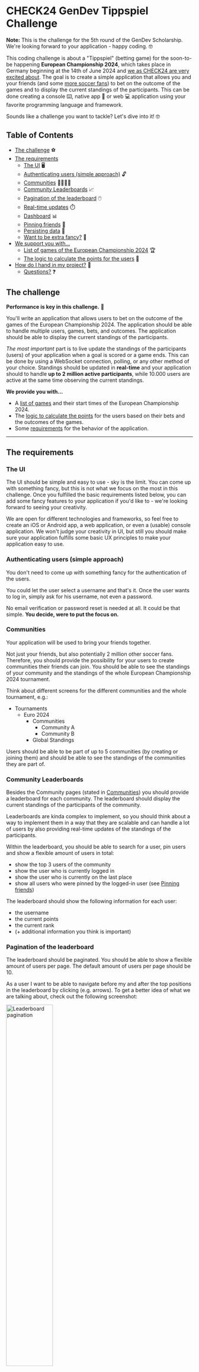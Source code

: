 # CHECK24 GenDev Tippspiel Challenge

**Note:** This is the challenge for the 5th round of the GenDev Scholarship. We're looking forward to your application - happy coding. 🤓

This coding challenge is about a "Tippspiel" (betting game) for the soon-to-be happening **European Championship 2024**, which takes place in Germany beginning at the 14th of June 2024 and [we as CHECK24 are very excited about](https://www.youtube.com/watch?v=7Xb9gPJjJM8). The goal is to create a simple application that allows you and your friends (and some [more soccer fans](#the-challenge)) to bet on the outcome of the games and to display the current standings of the participants. This can be done creating a console ⌨️, native app 📱 or web 💻 application using your favorite programming language and framework.

Sounds like a challenge you want to tackle? Let's dive into it! 🤓

## Table of Contents

- [The challenge](#the-challenge) ⚽️
- [The requirements](#the-requirements) 
  - [The UI](#the-ui) 🖥️
  - [Authenticating users (simple approach)](#authenticating-users-simple-approach) 🔓
  - [Communities](#communities) 🙋‍♀️🙋‍♂️
  - [Community Leaderboards](#community-leaderboards) 📈
  - [Pagination of the leaderboard](#pagination-of-the-leaderboard) 🖱️
  - [Real-time updates](#real-time-updates) ⏱️
  - [Dashboard](#dashboard) 📊
  - [Pinning friends](#pinning-friends) 📌
  - [Persisting data](#persisting-data) 💽
  - [Want to be extra fancy?](#want-to-be-extra-fancy) 💅
- [We support you with...](#we-support-you-with)
  - [List of games of the European Championship 2024](#list-of-games-of-the-european-championship-2024) 🏆
  - [The logic to calculate the points for the users](#the-logic-to-calculate-the-points-for-the-users) 🧮
- [How do I hand in my project?](#how-do-i-hand-in-my-project) 🚀
  - [Questions?](#questions) ❓

## The challenge

**Performance is key in this challenge.** 🚀

You'll write an application that allows users to bet on the outcome of the games of the European Championship 2024. The application should be able to handle multiple users, games, bets, and outcomes. The application should be able to display the current standings of the participants.

_The most important_ part is to live update the standings of the participants (users) of your application when a goal is scored or a game ends. This can be done by using a WebSocket connection, polling, or any other method of your choice. Standings should be updated in **real-time** and your application should to handle **up to 2 million active participants**, while 10.000 users are active at the same time observing the current standings.

**We provide you with...**

- A [list of games](#list-of-games-of-the-european-championship-2024) and their start times of the European Championship 2024.
- The [logic to calculate the points](#the-logic-to-calculate-the-points-for-the-users) for the users based on their bets and the outcomes of the games.
- Some [requirements](#the-requirements) for the behavior of the application.

---

## The requirements

### The UI

The UI should be simple and easy to use - sky is the limit. You can come up with something fancy, but this is not what we focus on the most in this challenge. Once you fulfilled the basic requirements listed below, you can add some fancy features to your application if you'd like to - we're looking forward to seeing your creativity.

We are open for different technologies and frameworks, so feel free to create an iOS or Android app, a web application, or even a (usable) console application. We won't judge your creativity in UI, but still you should make sure your application fulfills some basic UX principles to make your application easy to use.

### Authenticating users (simple approach)

You don't need to come up with something fancy for the authentication of the users.

You could let the user select a username and that's it.
Once the user wants to log in, simply ask for his username, not even a password.

No email verification or password reset is needed at all.
It could be that simple. **You decide, were to put the focus on.**

### Communities

Your application will be used to bring your friends together.

Not just your friends, but also potentially 2 million other soccer fans. Therefore, you should provide the possibility for your users to create communities their friends can join. You should be able to see the standings of your community and the standings of the whole European Championship 2024 tournament.

Think about different screens for the different communities and the whole tournament, e.g.:

- Tournaments
  - Euro 2024
    - Communities
      - Community A
      - Community B
    - Global Standings

Users should be able to be part of up to 5 communities (by creating or joining them) and should be able to see the standings of the communities they are part of.

### Community Leaderboards

Besides the Community pages (stated in [Communities](#communities)) you should provide a leaderboard for each community. The leaderboard should display the current standings of the participants of the community.

Leaderboards are kinda complex to implement, so you should think about a way to implement them in a way that they are scalable and can handle a lot of users by also providing real-time updates of the standings of the participants.

Within the leaderboard, you should be able to search for a user, pin users and show a flexible amount of users in total:

- show the top 3 users of the community
- show the user who is currently logged in
- show the user who is currently on the last place
- show all users who were pinned by the logged-in user (see [Pinning friends](#pinning-friends))

The leaderboard should show the following information for each user:
- the username
- the current points
- the current rank
- (+ additional information you think is important)

### Pagination of the leaderboard

The leaderboard should be paginated. You should be able to show a flexible amount of users per page. The default amount of users per page should be 10.

As a user I want to be able to navigate before my and after the top positions in the leaderboard by clicking (e.g. arrows). To get a better idea of what we are talking about, check out the following screenshot:

<img src="./assets/leaderboard-pagination.png" alt="Leaderboard pagination" width="50%"/>

On every click there should pop up additional 10 users on the specific positions. If there are no users on the next "page", the button should be hidden.

### Real-time updates

It's quite important to note that the European Championship 2024 is a big event and the application should be able to handle a lot of users. Users should have the feeling that your application can provide near-to-real-time updates of the standings.

Therefore, you should provide the possibility for you as an application "admin" to (manually) update the game results somehow without "restarting" the application or the need of changing the code of your application.

### Dashboard

Your application should provide a dashboard of the given European Championship 2024 tournament. The dashboard should display the current standings of the participants and the games that are currently being played or are about to start.

The dashboard should also show a sneak preview of the community leaderboards the user is part of plus the global leaderboard of the European Championship 2024 tournament.

This sneak preview consists of:
- the top 3 users of the community
- the user who is currently logged in
- the user who is currently before the logged-in user
- the user who is currently after the logged-in user
- the user who is currently on the last place

Which sums up to 7 users in total in these sneak preview leaderboards.

Make sure to think of these scenarios:
- the logged-in user can be part of the top 3 users of the community (no duplicates in the leaderboard)
- the logged-in user can be on the last place of the community (no duplicates in the leaderboard)

The following screenshot shows a possible sneak preview of the community leaderboards:

<img src="./assets/leaderboard-sneak-preview.png" alt="Leaderboard sneak preview" width="50%"/>

### Pinning friends

You might want to pin your friends within community leaderboards to see their current standings by clicking on their name within a leaderboard. There is no maximum pins per user per community.

By pinning friends of yours within a community leaderboard, you should be able to always see them in the leaderboard (see [Leaderboards](#community-leaderboards)).

### Persisting data

Make sure to persist the data of the users, the communities, the bets, and the games. You can use a database of your choice to persist the data.

### Want to be extra fancy?

[Display a delta of the current standings](./assets/leaderboard-pagination.png) of the participants in the leaderboard. This delta should be calculated based on the last update of the standings and the current standings of the participants.

---

## We support you with...

### List of games of the European Championship 2024

You will find the participants of the European Championship 2024 at the following URL: https://en.wikipedia.org/wiki/UEFA_Euro_2024#Qualified_teams
The last qualification games will be played in the end of March 2024, so the list of teams will be complete after that date.

The games of the European Championship 2024 for now are as follows (CSV format):

```csv
team_home_name;team_away_name;game_starts_at
Deutschland;Schottland;2024-06-14 19:00:00
Ungarn;Schweiz;2024-06-15 13:00:00
Spanien;Kroatien;2024-06-15 16:00:00
Italien;Albanien;2024-06-15 19:00:00
tbd;Niederlande;2024-06-16 13:00:00
Slowenien;Dänemark;2024-06-16 16:00:00
Serbien;England;2024-06-16 19:00:00
Rumänien;tbd;2024-06-17 13:00:00
Belgien;Slowakei;2024-06-17 16:00:00
Österreich;Frankreich;2024-06-17 19:00:00
Türkei;tbd;2024-06-18 16:00:00
Portugal;Tschechische Republik;2024-06-18 19:00:00
Kroatien;Albanien;2024-06-19 13:00:00
Deutschland;Ungarn;2024-06-19 16:00:00
Schottland;Schweiz;2024-06-19 19:00:00
Slowenien;Serbien;2024-06-20 13:00:00
Dänemark;England;2024-06-20 16:00:00
Spanien;Italien;2024-06-20 19:00:00
Slowakei;tbd;2024-06-21 13:00:00
tbd;Österreich;2024-06-21 16:00:00
Niederlande;Frankreich;2024-06-21 19:00:00
tbd;Tschechische Republik;2024-06-22 13:00:00
Türkei;Portugal;2024-06-22 16:00:00
Belgien;Rumänien;2024-06-22 19:00:00
Schottland;Ungarn;2024-06-23 19:00:00
Schweiz;Deutschland;2024-06-23 19:00:00
Albanien;Spanien;2024-06-24 19:00:00
Kroatien;Italien;2024-06-24 19:00:00
Niederlande;Österreich;2024-06-25 16:00:00
Frankreich;tbd;2024-06-25 16:00:00
England;Slowenien;2024-06-25 19:00:00
Dänemark;Serbien;2024-06-25 19:00:00
Slowakei;Rumänien;2024-06-26 16:00:00
tbd;Belgien;2024-06-26 16:00:00
tbd;Portugal;2024-06-26 19:00:00
Tschechische Republik;Türkei;2024-06-26 19:00:00
2A;2B;2024-06-29 16:00:00
1A;2C;2024-06-29 19:00:00
1C;3EDF;2024-06-30 16:00:00
1B;ADEF;2024-06-30 19:00:00
2D;2E;2024-07-01 16:00:00
1F;3ABC;2024-07-01 19:00:00
1E;ABCD;2024-07-02 16:00:00
1D;2F;2024-07-02 19:00:00
W39;W37;2024-07-05 16:00:00
W41;W42;2024-07-05 19:00:00
W40;W38;2024-07-06 16:00:00
W43;W44;2024-07-06 19:00:00
W45;W46;2024-07-09 19:00:00
W47;W48;2024-07-10 19:00:00
W49;W50;2024-07-14 19:00:00
```

### The logic to calculate the points for the users

The points for the users bets are calculated as follows:

**8 points for the exact result 🥳**

Let's say the game is "Deutschland" vs. "Schottland" and the user bets 3:1 for "Deutschland". The game ends 3:1 for "Deutschland". The user gets 8 points for the exact result.

**6 points for the correct goal difference if not a draw 👏**

Another example, the user bets 2:0 for "Deutschland" and the game ends 3:1 for "Deutschland". The user gets 6 points for the correct goal difference.

**4 points for the correct tendency 🙂**

The user gets 4 points for the correct tendency if the user bets 2:1 for "Deutschland" and the game ends 3:1 for "Deutschland".

**0 points for everything else 🥲**

If the user bets 2:1 for "Deutschland" and the game ends 1:1, the user gets 0 points.
Also, if the user forgets to bet on a game, the user gets 0 points.

## How do I hand in my project?

Create a private GitHub repository and commit your code there. Provide READ permissions to messengerchallenge@check24.de then, so that we can see what you have been building. When you hand in your application for the scholarship on our scholarship website include the link to your GitHub repository.

What should be included:

- Your working code
- A toplevel README.md that explains your approach (including possible optimizations)
- We want to see your project in action: Run your project in your own environment and demonstrate it by using screen recording (there are plenty of tools that can support you with that). The recoding should show the required functionality. Feel free to add some commentary to it. Upload that video somewhere (e.g. YouTube or some other cloud and include a link to it in your README.md).

So, what else? Have fun! We're looking forward to hearing from you! 😎

<a href="https://check24-5th-gendev.vpetritz.net">Click here to start the challenge and access the datasets 🚀</a>

### Questions?
In case of any questions, contact messengerchallenge@check24.de.